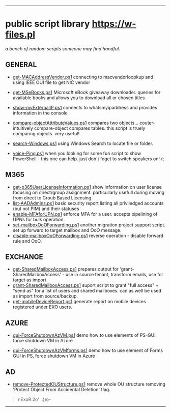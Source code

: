 **************************************************************
#  public script library https://w-files.pl

*a bunch of random scripts someone may find handful.*

## GENERAL 
  * [get-MACAddressVendor.ps1](https://github.com/nExoRek/eN-Lib/blob/master/get-MACAddressVendor.ps1) 
    connecting to macvendorloopkup and using IEEE OUI file to get NIC vendor
  
  * [get-MSeBooks.ps1](https://github.com/nExoRek/eN-Lib/blob/master/get-MSeBooks.ps1) 
    Microsoft eBook giveaway downloader. queries for available books and allows 
      you to download all or chosen titles

  * [show-myExternalIP.ps1](https://github.com/nExoRek/eN-Lib/blob/master/show-myExternalIP.ps1) 
    connects to whatsmyipaddress and provides information in the console

  * [compare-objectAttributeValues.ps1](https://github.com/nExoRek/eN-Lib/blob/master/compare-objectAttributeValues.ps1)
    compares two objects... couter-intuitively compare-object compares tables. this script is truely comparing objects. very useful!

  * [search-Windows.ps1](https://github.com/nExoRek/eN-Lib/blob/master/search-Windows.ps1)
    using Windows Search to locate file or folder.

  * [voice-Ping.ps1](https://github.com/nExoRek/eN-Lib/blob/master/voice-Ping.ps1)
    when you looking for some fun script to show PowerShell - this one can help. just don't foget to switch speakers on! (;

## M365
  * [get-o365UserLicenseInformation.ps1](https://github.com/nExoRek/eN-Lib/blob/master/get-o365UserLicenseInformation.ps1)
    show information on user license focusing on direct/group assignment. particullarly
      usefull during moving from direct to Groub Based Licensing.
  * [list-AADAdmins.ps1](https://github.com/nExoRek/eN-Lib/blob/master/list-AADAdmins.ps1)
    basic security report listing all priviledged accounts (but not PIM) and their statuses
  * [enable-MFAforUPN.ps1](https://github.com/nExoRek/eN-Lib/blob/master/enable-MFAforUPN.ps1)
    enforce MFA for a user. accepts pipelining of UPNs for bulk operation.
  * [set-mailboxOoOForwarding.ps1](https://github.com/nExoRek/eN-Lib/blob/master/set-mailboxOoOForwarding.ps1)
    another migration project support script. set up forward to target mailbox and OoO message. 
  * [disable-mailboxOoOForwarding.ps1](https://github.com/nExoRek/eN-Lib/blob/master/disable-mailboxOoOForwarding.ps1)
    reverse operation - disable forward rule and OoO.

## EXCHANGE
  * [get-SharedMailboxAccess.ps1](https://github.com/nExoRek/eN-Lib/blob/master/Get-SharedMailboxAccess.ps1) 
    prepares output for 'grant-SharedMailboxAccess' - use in source tenant, transform emails, use for target as import
  * [grant-SharedMailboxAccess.ps1](https://github.com/nExoRek/eN-Lib/blob/master/grant-SharedMailboxAccess.ps1) 
    suport script to grant "full access" + "send as" for a list of users and shared mailboxes. can as well be used as 
    import from source/backup.
  * [get-mobileDeviceReport.ps1](https://github.com/nExoRek/eN-Lib/blob/master/get-mobileDeviceReport.ps1)
    generate report on mobile devices registered under EXO users.

## AZURE
  * [gui-ForceShutdownAzVM.ps1](https://github.com/nExoRek/eN-Lib/blob/master/gui-ForceShutdownAzVM.ps1)
    demo how to use elements of PS-GUI, force shutdown VM in Azure

  * [gui-ForceShutdownAzVMforms.ps1](https://github.com/nExoRek/eN-Lib/blob/master/gui-ForceShutdownAzVMforms.ps1)
    demo how to use element of Forms GUI in PS, force shutdown VM in Azure

## AD
  * [remove-ProtectedOUStructure.ps1](https://github.com/nExoRek/eN-Lib/blob/master/remove-ProtectedOUStructure.ps1)
    remove whole OU structure removing 'Protect Object From Accidental Deletion' flag.
    
> nExoR 2o' ::))o-
  
**************************************************************
